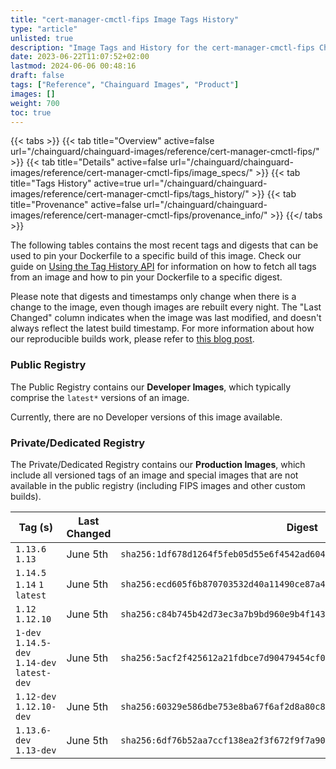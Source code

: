 ```yaml
---
title: "cert-manager-cmctl-fips Image Tags History"
type: "article"
unlisted: true
description: "Image Tags and History for the cert-manager-cmctl-fips Chainguard Image"
date: 2023-06-22T11:07:52+02:00
lastmod: 2024-06-06 00:48:16
draft: false
tags: ["Reference", "Chainguard Images", "Product"]
images: []
weight: 700
toc: true
---
```


{{< tabs >}}
{{< tab title="Overview" active=false url="/chainguard/chainguard-images/reference/cert-manager-cmctl-fips/" >}}
{{< tab title="Details" active=false url="/chainguard/chainguard-images/reference/cert-manager-cmctl-fips/image_specs/" >}}
{{< tab title="Tags History" active=true url="/chainguard/chainguard-images/reference/cert-manager-cmctl-fips/tags_history/" >}}
{{< tab title="Provenance" active=false url="/chainguard/chainguard-images/reference/cert-manager-cmctl-fips/provenance_info/" >}}
{{</ tabs >}}

The following tables contains the most recent tags and digests that can be used to pin your Dockerfile to a specific build of this image. Check our guide on [Using the Tag History API](/chainguard/chainguard-images/using-the-tag-history-api/) for information on how to fetch all tags from an image and how to pin your Dockerfile to a specific digest.

Please note that digests and timestamps only change when there is a change to the image, even though images are rebuilt every night. The "Last Changed" column indicates when the image was last modified, and doesn't always reflect the latest build timestamp. For more information about how our reproducible builds work, please refer to [this blog post](https://www.chainguard.dev/unchained/reproducing-chainguards-reproducible-image-builds).

### Public Registry
The Public Registry contains our **Developer Images**, which typically comprise the `latest*` versions of an image.

Currently, there are no Developer versions of this image available.

### Private/Dedicated Registry
The Private/Dedicated Registry contains our **Production Images**, which include all versioned tags of an image and special images that are not available in the public registry (including FIPS images and other custom builds).

| Tag (s)                                       | Last Changed | Digest                                                                    |
|-----------------------------------------------|--------------|---------------------------------------------------------------------------|
|  `1.13.6` `1.13`                              | June 5th     | `sha256:1df678d1264f5feb05d55e6f4542ad60442bdbd747766ced27ad593d039e35fc` |
|  `1.14.5` `1.14` `1` `latest`                 | June 5th     | `sha256:ecd605f6b870703532d40a11490ce87a40b1999097291ccdc81089cacccc3565` |
|  `1.12` `1.12.10`                             | June 5th     | `sha256:c84b745b42d73ec3a7b9bd960e9b4f1438423660cc5dc5163fef35766b9fe407` |
|  `1-dev` `1.14.5-dev` `1.14-dev` `latest-dev` | June 5th     | `sha256:5acf2f425612a21fdbce7d90479454cf0b6e41dcd8dbe5902f2de0be89d530cb` |
|  `1.12-dev` `1.12.10-dev`                     | June 5th     | `sha256:60329e586dbe753e8ba67f6af2d8a80c8547ecb6bc0a098a2edc75b4b2100870` |
|  `1.13.6-dev` `1.13-dev`                      | June 5th     | `sha256:6df76b52aa7ccf138ea2f3f672f9f7a900bc84fb735795ca93a33f976fb66abe` |

